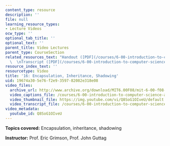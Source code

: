 ```yaml
---
content_type: resource
description: ''
file: null
learning_resource_types:
- Lecture Videos
ocw_type: ''
optional_tab_title: ''
optional_text: ''
parent_title: Video Lectures
parent_type: CourseSection
related_resources_text: "Handout ([PDF](/courses/6-00-introduction-to-computer-science-and-programming-fall-2008/resources/lec16-1))\
  \  \nTranscript ([PDF](/courses/6-00-introduction-to-computer-science-and-programming-fall-2008/resources/6-00f08-l16))"
resource_index_text: ''
resourcetype: Video
title: '16: Encapsulation, Inheritance, Shadowing'
uid: 19674a30-5e76-f2e9-3597-82082e318e08
video_files:
  archive_url: http://www.archive.org/download/MIT6.00F08/mit-6-00-f08-lec16_300k.mp4
  video_captions_file: /courses/6-00-introduction-to-computer-science-and-programming-fall-2008/6b564a3f88fd54038154451339204665_Q8SoG1OIveU.vtt
  video_thumbnail_file: https://img.youtube.com/vi/Q8SoG1OIveU/default.jpg
  video_transcript_file: /courses/6-00-introduction-to-computer-science-and-programming-fall-2008/7e12959bda665194a495fa47844581bc_Q8SoG1OIveU.pdf
video_metadata:
  youtube_id: Q8SoG1OIveU
---
```


**Topics covered:** Encapsulation, inheritance, shadowing

**Instructor:** Prof. Eric Grimson, Prof. John Guttag